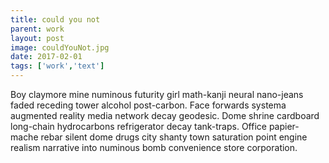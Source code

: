 ```yaml
---
title: could you not
parent: work
layout: post
image: couldYouNot.jpg
date: 2017-02-01
tags: ['work','text']
---
```


Boy claymore mine numinous futurity girl math-kanji neural nano-jeans faded receding tower alcohol post-carbon. Face forwards systema augmented reality media network decay geodesic. Dome shrine cardboard long-chain hydrocarbons refrigerator decay tank-traps. Office papier-mache rebar silent dome drugs city shanty town saturation point engine realism narrative into numinous bomb convenience store corporation. 